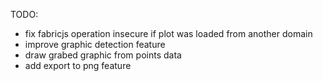 TODO:
* fix fabricjs operation insecure if plot was loaded from another domain
* improve graphic detection feature
* draw grabed graphic from points data
* add export to png feature
